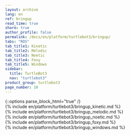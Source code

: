 ```yaml
---
layout: archive
lang: en
ref: bringup
read_time: true
share: true
author_profile: false
permalink: /docs/en/platform/turtlebot3/bringup/
tabs: "ROS"
tab_title1: Kinetic
tab_title2: Melodic
tab_title3: Noetic
tab_title4: Foxy
tab_title5: Windows
sidebar:
  title: TurtleBot3
  nav: "turtlebot3"
product_group: turtlebot3
page_number: 10
---
```


<div style="counter-reset: h1 3"></div>
<div style="counter-reset: h2 4"></div>
{::options parse_block_html="true" /}

<section id="{{ page.tab_title1 }}" class="tab_contents">
{% include en/platform/turtlebot3/bringup_kinetic.md %}
</section>

<section id="{{ page.tab_title2 }}" class="tab_contents">
{% include en/platform/turtlebot3/bringup_melodic.md %}
</section>

<section id="{{ page.tab_title3 }}" class="tab_contents">
{% include en/platform/turtlebot3/bringup_noetic.md %}
</section>

<section id="{{ page.tab_title4 }}" class="tab_contents">
{% include en/platform/turtlebot3/bringup_foxy.md %}
</section>

<section id="{{ page.tab_title5 }}" class="tab_contents">
{% include en/platform/turtlebot3/bringup_windows.md %}
</section>